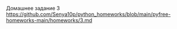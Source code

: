 Домашнее задание 3
https://github.com/Senya10p/python_homeworks/blob/main/pyfree-homeworks-main/homeworks/3.md

